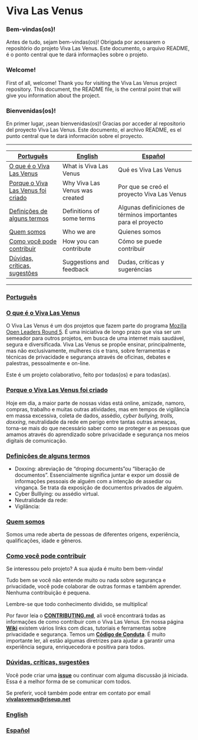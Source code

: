 # Viva Las Venus  

### Bem-vindas(os)!
Antes de tudo, sejam bem-vindas(os)! Obrigada por acessarem o repositório do projeto Viva Las Venus. Este documento, o arquivo README, é o ponto central que te dará informações sobre o projeto. 

### Welcome!
First of all, welcome! Thank you for visiting the Viva Las Venus project repository. This document, the README file, is the central point that will give you information about the project.

### Bienvenidas(os)!
En primer lugar, ¡sean bienvenidas(os)! Gracias por acceder al repositorio del proyecto Viva Las Venus. Este documento, el archivo README, es el punto central que te dará información sobre el proyecto.  

------------------
  


| [Português](#português) | [English](#english) | [Español](#español) |
| -------- | -------- | -------- |
| [O que é o Viva Las Venus](https://github.com/VivaLasVenus/VivaLasVenus/blob/master/README.md#o-que-%C3%A9-o-viva-las-venus)   |What is Viva Las Venus     |  Qué es Viva Las Venus   |
|[Porque o Viva Las Venus foi criado](https://github.com/VivaLasVenus/VivaLasVenus/blob/master/README.md#porque-o-viva-las-venus-foi-criado)  | Why Viva Las Venus was created |Por que se creó el proyecto Viva Las Venus
| [Definições de alguns termos](https://github.com/VivaLasVenus/VivaLasVenus/blob/master/README.md#defini%C3%A7%C3%B5es-de-alguns-termos)   |  Definitions of some terms| Algunas definiciones de términos importantes para el proyecto
| [Quem somos](https://github.com/VivaLasVenus/VivaLasVenus/blob/master/README.md#quem-somos)   |Who we are    |Quienes somos
|[Como você pode contribuir](https://github.com/VivaLasVenus/VivaLasVenus/blob/master/README.md#como-voc%C3%AA-pode-contribuir) | How you can contribute  | Cómo se puede contribuir   |
|[Dúvidas, críticas, sugestões](https://github.com/VivaLasVenus/VivaLasVenus/blob/master/README.md#d%C3%BAvidas-cr%C3%ADticas-sugest%C3%B5es)   |  Suggestions and feedback | Dudas, criticas y sugeréncias

______________________

### [Português](#português)

### [O que é o Viva Las Venus](#o-que-é-o-viva-las-venus)

O Viva Las Venus é um dos projetos que fazem parte do programa [Mozilla Open Leaders Round 5](https://mozilla.github.io/leadership-training/round-5/projects/). É uma iniciativa de longo prazo que visa ser um semeador para outros projetos, em busca de uma internet mais saudável, segura e diversificada.  Viva Las Venus se propõe ensinar, principalmente, mas não exclusivamente, mulheres cis e trans, sobre ferramentas e técnicas de privacidade e segurança através de oficinas, debates e palestras, pessoalmente e on-line.  

Este é um projeto colaborativo, feito por todas(os) e para todas(as).  

### [Porque o Viva Las Venus foi criado](#porque-o-viva-las-venus-foi-criado)
Hoje em dia, a maior parte de nossas vidas está online, amizade, namoro, compras, trabalho e muitas outras atividades, mas em tempos de vigilância em massa excessiva, coleta de dados, assédio, *cyber bullying, trolls, doxxing*, neutralidade da rede em perigo entre tantas outras ameaças, torna-se mais do que necessário saber como se proteger e as pessoas que amamos através do aprendizado sobre privacidade e segurança nos meios digitais de comunicação.  

### [Definições de alguns termos](#definições-de-alguns-termos)
- Doxxing: abreviação de “droping documents”ou “liberação de documentos”. Essencialmente significa juntar e expor um dossiê de informações pessoais de alguém com a intenção de assediar ou vingança. Se trata da exposição de documentos privados de alguém. 
- Cyber Bulllying: ou assédio virtual.
- Neutralidade da rede:
- Vigilância:   

### [Quem somos](#quem-somos)
Somos uma rede aberta de pessoas de diferentes origens, experiência, qualificações, idade e gêneros. 

### [Como você pode contribuir](#como-você-pode-contribuir)
Se interessou pelo projeto? A sua ajuda é muito bem bem-vinda!

Tudo bem se você não entende muito ou nada sobre segurança e privacidade, você pode colaborar de outras formas e também aprender.  Nenhuma contribuição é pequena.  

Lembre-se que todo conhecimento dividido, se multiplica!

Por favor leia o **[CONTRIBUTING.md](https://github.com/VivaLasVenus/VivaLasVenus/blob/master/CONTRIBUTING.md)**, ali você encontrará todas as informações de como contribuir com o Viva Las Venus.  Em nossa página **[Wiki](https://github.com/VivaLasVenus/VivaLasVenus/wiki)** existem vários links com dicas, tutoriais e ferramentas sobre privacidade e segurança.  Temos um **[Código de Conduta](https://github.com/VivaLasVenus/VivaLasVenus/blob/master/CODE_OF_CONDUCT.md#c%C3%B3digo-de-conduta-para-colaboradores)**. É muito importante ler, ali estão algumas diretrizes para ajudar a garantir uma experiência segura, enriquecedora e positiva para todos.


### [Dúvidas, críticas, sugestões](#dúvidas-críticas-sugestões)
Você pode criar uma [**issue**](https://github.com/VivaLasVenus/VivaLasVenus/issues) ou continuar com alguma discussão já iniciada. Essa é a melhor forma de se comunicar com todos.

Se preferir, você também pode entrar em contato por email **vivalasvenus@riseup.net**

### [English](#english)  

### [Español](#español)


